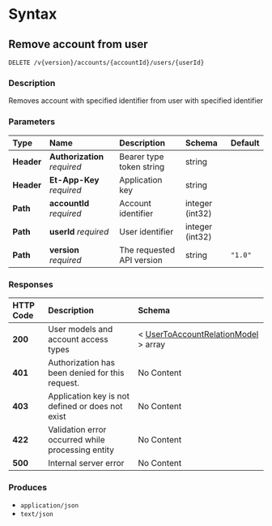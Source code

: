 # Syntax

## Remove account from user

```text
DELETE /v{version}/accounts/{accountId}/users/{userId}
```

### Description

Removes account with specified identifier from user with specified identifier

### Parameters

| Type | Name | Description | Schema | Default |
| :--- | :--- | :--- | :--- | :--- |
| **Header** | **Authorization**   _required_ | Bearer type token string | string |  |
| **Header** | **Et-App-Key**   _required_ | Application key | string |  |
| **Path** | **accountId**   _required_ | Account identifier | integer \(int32\) |  |
| **Path** | **userId**   _required_ | User identifier | integer \(int32\) |  |
| **Path** | **version**   _required_ | The requested API version | string | `"1.0"` |

### Responses

| HTTP Code | Description | Schema |
| :--- | :--- | :--- |
| **200** | User models and account access types | &lt; [UserToAccountRelationModel](../../definitions.md#usertoaccountrelationmodel) &gt; array |
| **401** | Authorization has been denied for this request. | No Content |
| **403** | Application key is not defined or does not exist | No Content |
| **422** | Validation error occurred while processing entity | No Content |
| **500** | Internal server error | No Content |

### Produces

* `application/json`
* `text/json`

